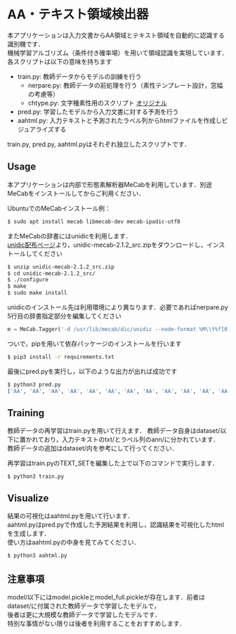 # AA・テキスト領域検出器
本アプリケーションは入力文書からAA領域とテキスト領域を自動的に認識する識別機です．  
機械学習アルゴリズム（条件付き確率場）を用いて領域認識を実現しています．  
各スクリプトは以下の意味を持ちます

+ train.py: 教師データからモデルの訓練を行う
  + nerpare.py: 教師データの前処理を行う（素性テンプレート設計，窓幅の考慮等）
  + chtype.py: 文字種素性用のスクリプト [オリジナル](https://qiita.com/Hironsan/items/326b66711eb4196aa9d4)
+ pred.py: 学習したモデルから入力文書に対する予測を行う
+ aahtml.py: 入力テキストと予測されたラベル列からhtmlファイルを作成しビジュアライズする

train.py, pred.py, aahtml.pyはそれぞれ独立したスクリプトです．


## Usage
本アプリケーションは内部で形態素解析器MeCabを利用しています．別途MeCabをインストールしてからご利用ください．

UbuntuでのMeCabインストール例：
```bash
$ sudo apt install mecab libmecab-dev mecab-ipadic-utf8
```

またMeCabの辞書にはunidicを利用します．  
[unidic配布ページ](https://ja.osdn.net/projects/unidic/releases/)より，unidic-mecab-2.1.2_src.zipをダウンロードし，インストールしてください
```bash
$ unzip unidic-mecab-2.1.2_src.zip
$ cd unidic-mecab-2.1.2_src/
$ ./configure
$ make
$ sudo make install
```

unidicのインストール先は利用環境により異なります．必要であればnerpare.py 5行目の辞書指定部分を編集してください

```python
m = MeCab.Tagger('-d /usr/lib/mecab/dic/unidic --node-format %M\\t%f[0],%f[1],%f[2],%f[3],%f[4],%f[5],%f[6],%f[7],%f[8]\\n --unk-format %M\\t%f[0],%f[1],%f[2],%f[3],%f[4],%f[5]\\n')
```

ついで，pipを用いて依存パッケージのインストールを行います
```bash
$ pip3 install -r requirements.txt
```

最後にpred.pyを実行し，以下のような出力が出れば成功です
```bash
$ python3 pred.py
['AA', 'AA', 'AA', 'AA', 'AA', 'AA', 'AA', 'AA', 'AA', 'AA', 'AA', 'AA', 'AA', 'AA', 'AA', 'AA', 'AA', 'AA', 'AA', 'AA', 'AA', 'AA', 'AA', 'AA', 'AA', 'AA', 'AA', 'AA', 'AA', 'AA', 'AA', 'AA', 'AA', 'AA', 'AA', 'AA', 'AA', 'AA', 'AA', 'AA', 'AA', 'AA', 'AA', 'AA', 'AA', 'AA', 'AA', 'AA', 'AA', 'AA', 'AA', 'AA', 'AA', 'AA', 'AA', 'AA', 'AA', 'AA', 'AA', 'AA', 'AA', 'AA', 'AA', 'AA', 'AA', 'AA', 'AA', 'AA', 'O', 'O', 'O', 'Serifu', 'Serifu', 'Serifu', 'Serifu', 'Serifu', 'Serifu', 'Serifu', 'Serifu', 'Serifu', 'Serifu', 'Serifu', 'Serifu', 'O', 'O', 'AA', 'AA', 'AA', 'AA', 'AA', 'AA', 'AA', 'AA', 'AA', 'AA', 'AA', 'AA', 'AA', 'AA', 'AA', 'AA', 'AA', 'AA', 'AA', 'AA', 'AA', 'AA', 'AA', 'AA', 'AA', 'AA', 'AA', 'AA', 'AA', 'AA', 'AA', 'AA', 'AA', 'AA', 'AA', 'AA', 'AA', 'AA', 'AA', 'AA', 'AA']
```

## Training
教師データの再学習はtrain.pyを用いて行えます．
教師データ自身はdataset/以下に置かれており，入力テキストのtxt/とラベル列のann/に分かれています．  
教師データの追加はdataset/内を参考にして行ってください．

再学習はtrain.pyのTEXT_SETを編集した上で以下のコマンドで実行します．
```
$ python3 train.py
```

## Visualize
結果の可視化はaahtml.pyを用いて行います．  
aahtml.pyはpred.pyで作成した予測結果を利用し，認識結果を可視化したhtmlを生成します．  
使い方はaahtml.pyの中身を見てみてください．

```
$ python3 aahtml.py
```

## 注意事項
model/以下にはmodel.pickleとmodel_full.pickleが存在します．前者はdataset/に付属された教師データで学習したモデルで，  
後者は更に大規模な教師データで学習したモデルです．  
特別な事情がない限りは後者を利用することをおすすめします．
